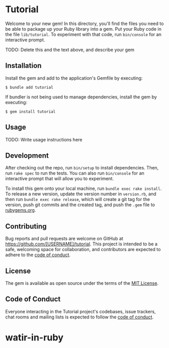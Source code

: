 # Tutorial

Welcome to your new gem! In this directory, you'll find the files you need to be able to package up your Ruby library into a gem. Put your Ruby code in the file `lib/tutorial`. To experiment with that code, run `bin/console` for an interactive prompt.

TODO: Delete this and the text above, and describe your gem

## Installation

Install the gem and add to the application's Gemfile by executing:

    $ bundle add tutorial

If bundler is not being used to manage dependencies, install the gem by executing:

    $ gem install tutorial

## Usage

TODO: Write usage instructions here

## Development

After checking out the repo, run `bin/setup` to install dependencies. Then, run `rake spec` to run the tests. You can also run `bin/console` for an interactive prompt that will allow you to experiment.

To install this gem onto your local machine, run `bundle exec rake install`. To release a new version, update the version number in `version.rb`, and then run `bundle exec rake release`, which will create a git tag for the version, push git commits and the created tag, and push the `.gem` file to [rubygems.org](https://rubygems.org).

## Contributing

Bug reports and pull requests are welcome on GitHub at https://github.com/[USERNAME]/tutorial. This project is intended to be a safe, welcoming space for collaboration, and contributors are expected to adhere to the [code of conduct](https://github.com/[USERNAME]/tutorial/blob/master/CODE_OF_CONDUCT.md).

## License

The gem is available as open source under the terms of the [MIT License](https://opensource.org/licenses/MIT).

## Code of Conduct

Everyone interacting in the Tutorial project's codebases, issue trackers, chat rooms and mailing lists is expected to follow the [code of conduct](https://github.com/[USERNAME]/tutorial/blob/master/CODE_OF_CONDUCT.md).
# watir-in-ruby
